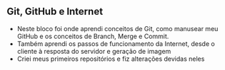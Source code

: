 ## Git, GitHub e Internet

- Neste bloco foi onde aprendi conceitos de Git, como manusear meu GitHub e os conceitos de Branch, Merge e Commit.
- Também aprendi os passos de funcionamento da Internet, desde o cliente à resposta do servidor e geração de imagem
- Criei meus primeiros repositórios e fiz alterações devidas neles
